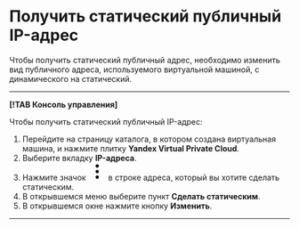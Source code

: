 # Получить статический публичный IP-адрес

Чтобы получить статический публичный адрес, необходимо изменить вид публичного адреса, используемого виртуальной машиной, с динамического на статический.

---

**[!TAB Консоль управления]**

Чтобы получить статический публичный IP-адрес: 
1. Перейдите на страницу каталога, в котором создана виртуальная машина, и нажмите плитку **Yandex Virtual Private Cloud**.
1. Выберите вкладку **IP-адреса**.
1. Нажмите значок ![image](../../_assets/vertical-ellipsis.svg) в строке адреса, который вы хотите сделать статическим.
1. В открывшемся меню выберите пункт **Сделать статическим**.
1. В открывшемся окне нажмите кнопку **Изменить**.

---
